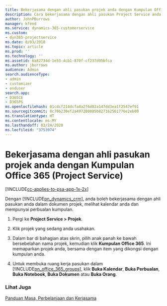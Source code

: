 ```yaml
---
title: Bekerjasama dengan ahli pasukan projek anda dengan Kumpulan Office 365
description: Cara bekerjasama dengan ahli pasukan Project Service anda melalui Kumpulan Office 365
author: JohnPBurrows
manager: kfend
ms.service: dynamics-365-customerservice
ms.custom:
- dyn365-projectservice
ms.date: 8/03/2018
ms.topic: article
ms.prod: ''
ms.technology: ''
ms.assetid: 6a82734d-1e53-4cb1-870f-cf237d95bfca
ms.author: jburrows
audience: Admin
search.audienceType:
- admin
- customizer
- enduser
search.app:
- D365CE
- D365PS
ms.openlocfilehash: 01cdcf214dcfa4a2f6d02a147dd3ea1f2547ef91
ms.sourcegitcommit: 8c786230ef2a497280885b827162561776e2eb00
ms.translationtype: HT
ms.contentlocale: ms-MY
ms.lasthandoff: 03/24/2020
ms.locfileid: "3753974"
---
```

# <a name="collaborate-with-your-project-team-members-with-office-365-groups-project-service"></a>Bekerjasama dengan ahli pasukan projek anda dengan Kumpulan Office 365 (Project Service)

[!INCLUDE[cc-applies-to-psa-app-1x-2x](../includes/cc-applies-to-psa-app-1x-2x.md)]

Dengan [!INCLUDE[pn_dynamics_crm](../includes/pn-dynamics-crm.md)], anda boleh bekerjasama dengan ahli pasukan anda dalam dokumen projek, melihat kalendar anda dan mempunyai perbualan kumpulan.  
  
1. Pergi ke **Project Service > Projek**.  
  
2. Klik projek yang sedang anda usahakan.  
  
3. Dalam bar di bahagian atas skrin, pilih anak panah ke  bawah bersebelahan nama projek, kemudian klik **Kumpulan Office 365**. Ini memaparkan projek anda, bersama dengan item yang dikongsi dengan kumpulan anda.  
  
4. Untuk membuka ruang kerja pasukan dalam [!INCLUDE[pn_office_365_groups](../includes/pn-office-365-groups.md)], klik **Buka Kalendar**, **Buka Perbualan**, **Buka Notebook**, **Buka Dokumen** atau **Buka Orang**.  
  
### <a name="see-also"></a>Lihat Juga  
 [Panduan Masa, Perbelanjaan dan Kerjasama](../project-service/time-expense-collaboration-guide.md)

